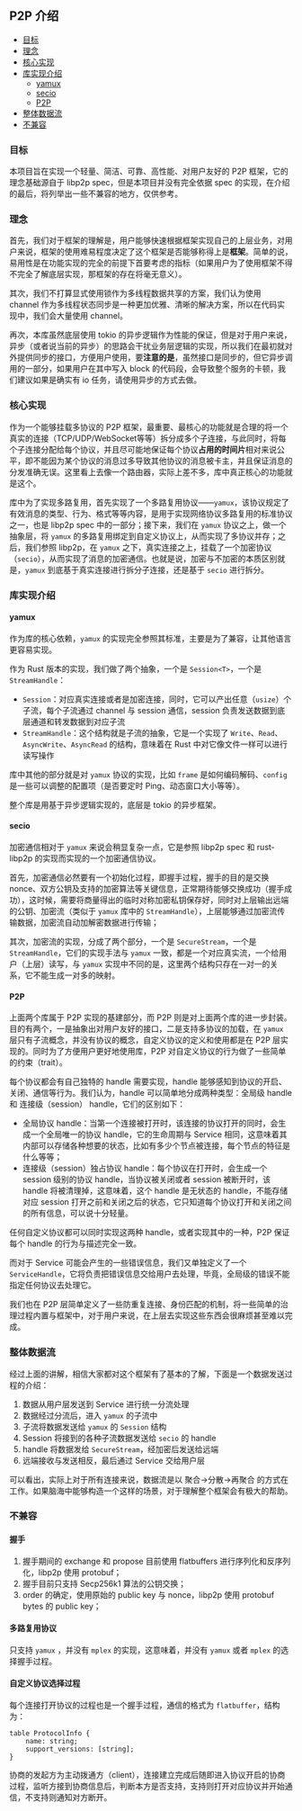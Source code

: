 ## P2P 介绍

- [目标](#目标)
- [理念](#理念)
- [核心实现](#核心实现)
- [库实现介绍](#库实现介绍)
  - [yamux](#yamux)
  - [secio](#secio)
  - [P2P](#P2P)
- [整体数据流](#整体数据流)
- [不兼容](#不兼容)

### 目标

本项目旨在实现一个轻量、简洁、可靠、高性能、对用户友好的 P2P 框架，它的理念基础源自于 libp2p spec，但是本项目并没有完全依据 spec 的实现，在介绍的最后，将列举出一些不兼容的地方，仅供参考。

### 理念

首先，我们对于框架的理解是，用户能够快速根据框架实现自己的上层业务，对用户来说，框架的使用难易程度决定了这个框架是否能够称得上是**框架**。简单的说，易用性是在功能实现的完全的前提下首要考虑的指标（如果用户为了使用框架不得不完全了解底层实现，那框架的存在将毫无意义）。


其次，我们不打算显式使用锁作为多线程数据共享的方案，我们认为使用 channel 作为多线程状态同步是一种更加优雅、清晰的解决方案，所以在代码实现中，我们会大量使用 channel。


再次，本库虽然底层使用 tokio 的异步逻辑作为性能的保证，但是对于用户来说，异步（或者说当前的异步）的思路会干扰业务层逻辑的实现，所以我们在最初就对外提供同步的接口，方便用户使用，要**注意的是**，虽然接口是同步的，但它异步调用的一部分，如果用户在其中写入 block 的代码段，会导致整个服务的卡顿，我们建议如果是确实有 io 任务，请使用异步的方式去做。

### 核心实现

作为一个能够挂载多协议的 P2P 框架，最重要、最核心的功能就是合理的将一个真实的连接（TCP/UDP/WebSocket等等）拆分成多个子连接，与此同时，将每个子连接分配给每个协议，并且尽可能地保证每个协议**占用的时间片**相对来说公平，即不能因为某个协议的消息过多导致其他协议的消息被卡主，并且保证消息的分发准确无误。这里看上去像一个路由器，实际上差不多，库中真正核心的功能就是这个。

库中为了实现多路复用，首先实现了一个多路复用协议——`yamux`，该协议规定了有效消息的类型、行为、格式等等内容，是用于实现网络协议多路复用的标准协议之一，也是 libp2p spec 中的一部分；接下来，我们在 `yamux` 协议之上，做一个抽象层，将 `yamux` 的多路复用绑定到自定义协议上，从而实现了多协议并存；之后，我们参照 libp2p，在 `yamux` 之下，真实连接之上，挂载了一个加密协议（`secio`），从而实现了消息的加密通信。也就是说，加密与不加密的本质区别就是，`yamux` 到底基于真实连接进行拆分子连接，还是基于 `secio` 进行拆分。

### 库实现介绍

#### yamux

作为库的核心依赖，`yamux` 的实现完全参照其标准，主要是为了兼容，让其他语言更容易实现。

作为 Rust 版本的实现，我们做了两个抽象，一个是 `Session<T>`，一个是 `StreamHandle`：

- `Session`：对应真实连接或者是加密连接，同时，它可以产出任意（`usize`）个子流，每个子流通过 channel 与 session 通信，session 负责发送数据到底层通道和转发数据到对应子流
- `StreamHandle`：这个结构就是子流的抽象，它是一个实现了 `Write`、`Read`、`AsyncWrite`、`AsyncRead` 的结构，意味着在 Rust 中对它像文件一样可以进行读写操作

库中其他的部分就是对 `yamux` 协议的实现，比如 `frame` 是如何编码解码、`config` 是一些可以调整的配置项（是否要定时 Ping、动态窗口大小等等）。

整个库是用基于异步逻辑实现的，底层是 tokio 的异步框架。

#### secio

加密通信相对于 `yamux` 来说会稍显复杂一点，它是参照 libp2p spec 和 rust-libp2p 的实现而实现的一个加密通信协议。


首先，加密通信必然要有一个初始化过程，即握手过程，握手的目的是交换 nonce、双方公钥及支持的加密算法等关键信息，正常期待能够交换成功（握手成功），这时候，需要将商量得出的临时对称加密私钥保存好，同时对上层输出远端的公钥、加密流（类似于 `yamux` 库中的 `StreamHandle`），上层能够通过加密流传输数据，加密流自动加解密数据进行传输；

其次，加密流的实现，分成了两个部分，一个是 `SecureStream`，一个是 `StreamHandle`，它们的实现手法与 `yamux` 一致，都是一个对应真实流，一个给用户（上层）读写，与 `yamux` 实现中不同的是，这里两个结构只存在一对一的关系，它不能生成一对多的映射。

#### P2P

上面两个库属于 P2P 实现的基建部分，而 P2P 则是对上面两个库的进一步封装。目的有两个，一是抽象出对用户友好的接口，二是支持多协议的加载，在 `yamux` 层只有子流概念，并没有协议的概念，自定义协议的定义和使用都是在 P2P 层实现的。同时为了方便用户更好地使用库，P2P 对自定义协议的行为做了一些简单的约束（trait）。

每个协议都会有自己独特的 handle 需要实现，handle 能够感知到协议的开启、关闭、通信等行为。我们认为，handle 可以简单地分成两种类型：全局级 handle 和 连接级（session） handle，它们的区别如下：

- 全局协议 handle：当第一个连接被打开时，该连接的协议打开的同时，会生成一个全局唯一的协议 handle，它的生命周期与 Service 相同，这意味着其内部可以存储各种想要的状态，比如有多少个节点被连接，每个节点的特征是什么等等；
- 连接级（session）独占协议 handle：每个协议在打开时，会生成一个 session 级别的协议 handle，当协议被关闭或者 session 被断开时，该 handle 将被清理掉，这意味着，这个 handle 是无状态的 handle，不能存储对应 session 打开之前和关闭之后的状态，它只知道每个协议打开和关闭之间的所有信息，可以说十分轻量。

任何自定义协议都可以同时实现这两种 handle，或者实现其中的一种，P2P 保证每个 handle 的行为与描述完全一致。

而对于 Service 可能会产生的一些错误信息，我们又单独定义了一个 `ServiceHandle`，它将负责把错误信息交给用户去处理，毕竟，全局级的错误不能指定任何协议去处理它。

我们也在 P2P 层简单定义了一些防重复连接、身份匹配的机制，将一些简单的治理过程内置与框架中，对于用户来说，在上层去实现这些东西会很麻烦甚至难以完成。

### 整体数据流

经过上面的讲解，相信大家都对这个框架有了基本的了解，下面是一个数据发送过程的介绍：

1. 数据从用户层发送到 Service 进行统一分流处理
2. 数据经过分流后，进入 `yamux` 的子流中
3. 子流将数据发送给 `yamux` 的 `Session` 结构
4. Session 将接到的各种子流数据发送给 `secio` 的 handle
5. handle 将数据发给 `SecureStream`，经加密后发送给远端
6. 远端接收与发送相反，最后通过 Service 交给用户层

可以看出，实际上对于所有连接来说，数据流是以 聚合->分散->再聚合 的方式在工作。如果脑海中能够构造一个这样的场景，对于理解整个框架会有极大的帮助。

### 不兼容

#### 握手

1. 握手期间的 exchange 和 propose 目前使用 flatbuffers 进行序列化和反序列化，libp2p 使用 protobuf；
2. 握手目前只支持 Secp256k1 算法的公钥交换；
3. order 的确定，使用原始的 public key 与 nonce，libp2p 使用 protobuf bytes 的 public key；

#### 多路复用协议

只支持 `yamux` ，并没有 `mplex` 的实现，这意味着，并没有 `yamux` 或者 `mplex` 的选择握手过程。

#### 自定义协议选择过程

每个连接打开协议的过程也是一个握手过程，通信的格式为 `flatbuffer`，结构为：

```flatbuffer
table ProtocolInfo {
    name: string;
    support_versions: [string];
}
```

协商的发起方为主动拨通方（client），连接建立完成后随即进入协议开启的协商过程，监听方接到协商信息后，判断本方是否支持，支持则打开对应协议并开始通信，不支持则通知对方断开。
